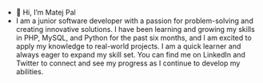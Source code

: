 - 👋 Hi, I’m Matej Pal
- I am a junior software developer with a passion for problem-solving and creating innovative solutions. I have been learning and growing my skills in PHP, MySQL, and Python for the past six months, and I am excited to apply my knowledge to real-world projects. I am a quick learner and always eager to expand my skill set. You can find me on LinkedIn and Twitter to connect and see my progress as I continue to develop my abilities.

<!---
MatejP92/MatejP92 is a ✨ special ✨ repository because its `README.md` (this file) appears on your GitHub profile.
You can click the Preview link to take a look at your changes.
--->
